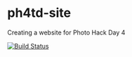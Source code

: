 ph4td-site
==========

Creating a website for Photo Hack Day 4

[![Build Status](https://travis-ci.org/nmtadam/ph4td-site.png)](https://travis-ci.org/nmtadam/ph4td-site)
